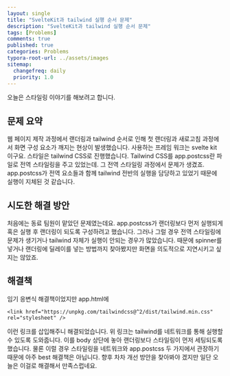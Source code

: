 ```yaml
---
layout: single
title: "SvelteKit과 tailwind 실행 순서 문제"
description: "SvelteKit과 tailwind 실행 순서 문제"
tags: [Problems]
comments: true
published: true
categories: Problems
typora-root-url: ../assets/images
sitemap:
  changefreq: daily
  priority: 1.0
---
```


  오늘은 스타일링 이야기를 해보려고 합니다. 



## 문제 요약

웹 페이지 제작 과정에서 랜더링과 tailwind 순서로 인해 첫 랜더링과 새로고침 과정에서 화면 구성 요소가 깨지는 현상이 발생했습니다. 사용하는 프레임 워크는 svelte kit 이구요. 스타일은 tailwind CSS로 진행했습니다. Tailwind CSS를 app.postcss란 파일로 전역 스타일링을 주고 있었는데. 그 전역 스타일링 과정에서 문제가 생겼죠. app.postcss가 전역 요소들과 함께 tailwind 전반의 실행을 담당하고 있었기 때문에 실행이 지체된 것 같습니다. 



## 시도한 해결 방안

 처음에는 동료 팀원이 맡았던 문제였는데요. app.postcss가 랜더링보다 먼저 실행되게 혹은 실행 후 랜더링이 되도록 구성하려고 했습니다. 그러나 그럴 경우 전역 스타일링에 문제가 생기거나 tailwind 자체가 실행이 안되는 경우가 많았습니다. 때문에 spinner를 넣거나 랜더링에 딜레이를 넣는 방법까지 찾아봤지만 화면을 의도적으로 지연시키고 싶지는 않았죠.



## 해결책

 임기 응변식 해결책이었지만 app.html에 

```
<link href="https://unpkg.com/tailwindcss@^2/dist/tailwind.min.css" rel="stylesheet" />
```

이런 링크를 삽입해주니 해결되었습니다. 위 링크는 tailwind를 네트워크를 통해 실행할 수 있도록 도와줍니다. 이를 body 상단에 놓아 랜더링보다 스타일링이 먼저 세팅되도록 했습니다. 물론 이럴 경우 스타일링을 네트워크와 app.postcss 두 가지에서 관장하기 때문에 아주 best 해결책은 아닙니다. 향후 차차 개선 방안을 찾아봐야 겠지만 일단 오늘은 이걸로 해결해서 만족스럽네요.
